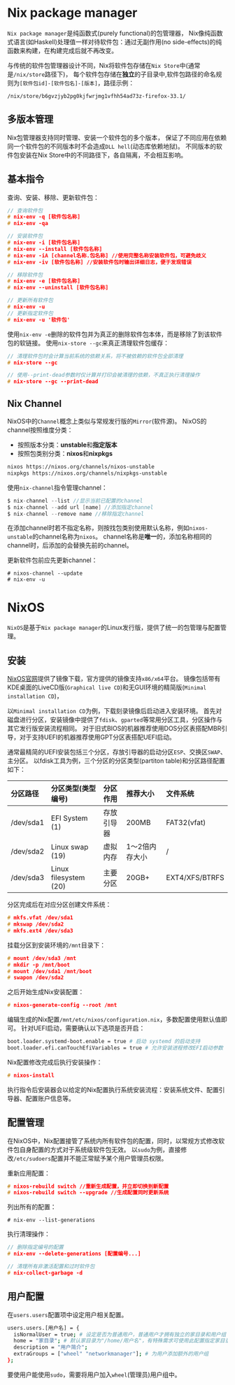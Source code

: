 # Nix package manager
`Nix package manager`是纯函数式(purely functional)的包管理器，
Nix像纯函数式语言(如Haskell)处理值一样对待软件包：通过无副作用(no side-effects)的纯函数来构建，在构建完成后就不再改变。

与传统的软件包管理器设计不同，Nix将软件包存储在`Nix Store`中(通常是`/nix/store`路径下)，
每个软件包存储在**独立**的子目录中,软件包路径的命名规则为`[软件包id]-[软件包名]-[版本]`，路径示例：

```
/nix/store/b6gvzjyb2pg0kjfwrjmg1vfhh54ad73z-firefox-33.1/
```

## 多版本管理
Nix包管理器支持同时管理、安装一个软件包的多个版本，
保证了不同应用在依赖同一个软件包的不同版本时不会造成`DLL hell`(动态库依赖地狱)。
不同版本的软件包安装在Nix Store中的不同路径下，各自隔离，不会相互影响。

## 基本指令
查询、安装、移除、更新软件包：

```c
// 查询软件包
# nix-env -q [软件包名称]
# nix-env -qa

// 安装软件包
# nix-env -i [软件包名称]
# nix-env --install [软件包名称]
# nix-env -iA [channel名称.包名称] //使用完整名称安装软件包，可避免歧义
# nix-env -iv [软件包名称] //安装软件包时输出详细日志，便于发现错误

// 移除软件包
# nix-env -e [软件包名称]
# nix-env --uninstall [软件包名称]

// 更新所有软件包
# nix-env -u
// 更新指定软件包
# nix-env -u '软件包'
```

使用`nix-env -e`删除的软件包并为真正的删除软件包本体，而是移除了到该软件包的软链接。
使用`nix-store --gc`来真正清理软件包缓存：

```c
// 清理软件包时会计算当前系统的依赖关系，将不被依赖的软件包全部清理
# nix-store --gc

// 使用--print-dead参数时仅计算并打印会被清理的依赖，不真正执行清理操作
# nix-store --gc --print-dead
```

## Nix Channel
NixOS中的`Channel`概念上类似与常规发行版的`Mirror`(软件源)。
NixOS的channel按照维度分类：

- 按照版本分类：**unstable**和**指定版本**
- 按照包类别分类：**nixos**和**nixpkgs**

```sh
nixos https://nixos.org/channels/nixos-unstable
nixpkgs https://nixos.org/channels/nixpkgs-unstable
```

使用`nix-channel`指令管理channel：

```c
$ nix-channel --list //显示当前已配置的channel
$ nix-channel --add url [name] //添加指定channel
$ nix-channel --remove name //移除指定channel
```

在添加channel时若不指定名称，则按找包类别使用默认名称，例如`nixos-unstable`的channel名称为`nixos`。
channel名称是**唯一**的，添加名称相同的channel时，后添加的会替换先前的channel。

更新软件包前应先更新channel：

```
# nixos-channel --update
# nix-env -u
```



# NixOS
`NixOS`是基于`Nix package manager`的Linux发行版，提供了统一的包管理与配置管理。

## 安装
[NixOS官网](https://nixos.org/nixos/download.html)提供了镜像下载，官方提供的镜像支持`x86/x64`平台。
镜像包括带有KDE桌面的LiveCD版(`Graphical live CD`)和无GUI环境的精简版(`Minimal installation CD`)，

以`Minimal installation CD`为例，下载刻录镜像后启动进入安装环境。
首先对磁盘进行分区，安装镜像中提供了`fdisk`、`gparted`等常用分区工具，分区操作与其它发行版安装流程相同。
对于旧式BIOS的机器推荐使用DOS分区表搭配MBR引导，对于支持UEFI的机器推荐使用GPT分区表搭配UEFI启动。

通常最精简的UEFI安装包括三个分区，存放引导器的启动分区`ESP`、交换区`SWAP`、主分区。
以fdisk工具为例，三个分区的分区类型(partiton table)和分区路径配置如下：

| 分区路径 | 分区类型(类型编号) | 分区作用 | 推荐大小 | 文件系统 |
| :- | :- | :- | :- | :- |
| /dev/sda1 | EFI System (1) | 存放引导器 | 200MB | FAT32(vfat) |
| /dev/sda2 | Linux swap (19) | 虚拟内存 | 1～2倍内存大小 | / |
| /dev/sda3 | Linux filesystem (20) | 主要分区 | 20GB+ | EXT4/XFS/BTRFS |

分区完成后在对应分区创建文件系统：

```c
# mkfs.vfat /dev/sda1
# mkswap /dev/sda2
# mkfs.ext4 /dev/sda3
```

挂载分区到安装环境的`/mnt`目录下：

```c
# mount /dev/sda3 /mnt
# mkdir -p /mnt/boot
# mount /dev/sda1 /mnt/boot
# swapon /dev/sda2
```

之后开始生成Nix安装配置：

```c
# nixos-generate-config --root /mnt
```

编辑生成的Nix配置`/mnt/etc/nixos/configuration.nix`，多数配置使用默认值即可。
针对UEFI启动，需要确认以下选项是否开启：

```sh
boot.loader.systemd-boot.enable = true # 启动 systemd 的启动支持
boot.loader.efi.canTouchEfiVariables = true # 允许安装进程修改EFI启动参数
```

Nix配置修改完成后执行安装操作：

```c
# nixos-install
```

执行指令后安装器会以给定的Nix配置执行系统安装流程：安装系统文件、配置引导器、配置账户信息等。

## 配置管理
在NixOS中，Nix配置接管了系统内所有软件包的配置，同时，以常规方式修改软件包自身配置的方式对于系统级软件包无效。
以`sudo`为例，直接修改`/etc/sudoers`配置并不能正常赋予某个用户管理员权限。

重新应用配置：

```c
# nixos-rebuild switch //重新生成配置，并立即切换到新配置
# nixos-rebuild switch --upgrade //生成配置同时更新系统
```

列出所有的配置：

```
# nix-env --list-generations
```

执行清理操作：

```c
// 删除指定编号的配置
# nix-env --delete-generations [配置编号...]

// 清理所有非激活配置和过时软件包
# nix-collect-garbage -d
```

## 用户配置
在`users.users`配置项中设定用户相关配置。

```sh
users.users.[用户名] = {
  isNormalUser = true; # 设定是否为普通用户，普通用户才拥有独立的家目录和用户组
  home = "家目录"; # 默认家目录为"/home/用户名"，有特殊需求可使用此配置指定家目录
  description = "用户简介";
  extraGroups = ["wheel" "networkmanager"]; # 为用户添加额外的用户组
};
```

要使用户能使用`sudo`，需要将用户加入`wheel`(管理员)用户组中。
